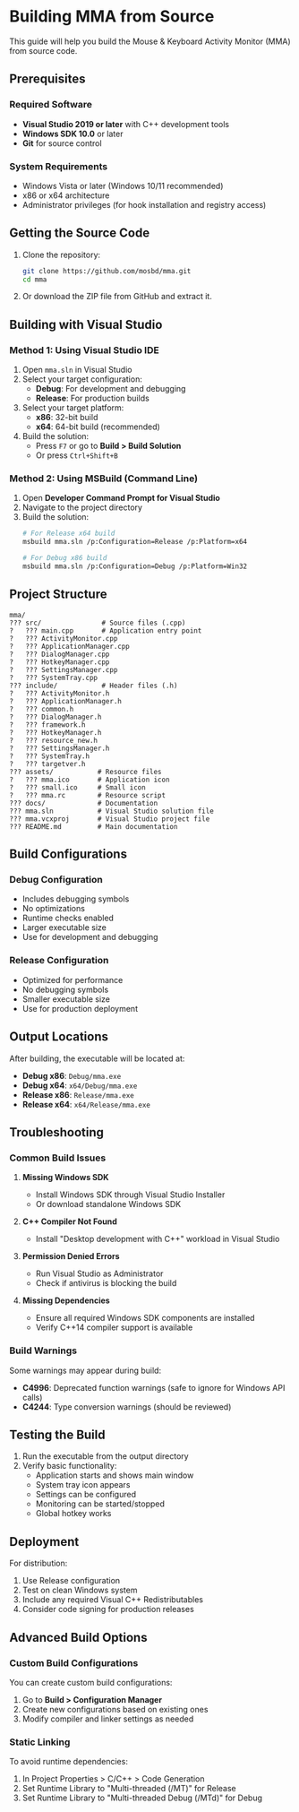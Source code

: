 # Building MMA from Source

This guide will help you build the Mouse & Keyboard Activity Monitor (MMA) from source code.

## Prerequisites

### Required Software
- **Visual Studio 2019 or later** with C++ development tools
- **Windows SDK 10.0** or later
- **Git** for source control

### System Requirements
- Windows Vista or later (Windows 10/11 recommended)
- x86 or x64 architecture
- Administrator privileges (for hook installation and registry access)

## Getting the Source Code

1. Clone the repository:
   ```bash
   git clone https://github.com/mosbd/mma.git
   cd mma
   ```

2. Or download the ZIP file from GitHub and extract it.

## Building with Visual Studio

### Method 1: Using Visual Studio IDE

1. Open `mma.sln` in Visual Studio
2. Select your target configuration:
   - **Debug**: For development and debugging
   - **Release**: For production builds
3. Select your target platform:
   - **x86**: 32-bit build
   - **x64**: 64-bit build (recommended)
4. Build the solution:
   - Press `F7` or go to **Build > Build Solution**
   - Or press `Ctrl+Shift+B`

### Method 2: Using MSBuild (Command Line)

1. Open **Developer Command Prompt for Visual Studio**
2. Navigate to the project directory
3. Build the solution:
   ```bash
   # For Release x64 build
   msbuild mma.sln /p:Configuration=Release /p:Platform=x64
   
   # For Debug x86 build
   msbuild mma.sln /p:Configuration=Debug /p:Platform=Win32
   ```

## Project Structure

```
mma/
??? src/               # Source files (.cpp)
?   ??? main.cpp       # Application entry point
?   ??? ActivityMonitor.cpp
?   ??? ApplicationManager.cpp
?   ??? DialogManager.cpp
?   ??? HotkeyManager.cpp
?   ??? SettingsManager.cpp
?   ??? SystemTray.cpp
??? include/           # Header files (.h)
?   ??? ActivityMonitor.h
?   ??? ApplicationManager.h
?   ??? common.h
?   ??? DialogManager.h
?   ??? framework.h
?   ??? HotkeyManager.h
?   ??? resource_new.h
?   ??? SettingsManager.h
?   ??? SystemTray.h
?   ??? targetver.h
??? assets/           # Resource files
?   ??? mma.ico       # Application icon
?   ??? small.ico     # Small icon
?   ??? mma.rc        # Resource script
??? docs/             # Documentation
??? mma.sln           # Visual Studio solution file
??? mma.vcxproj       # Visual Studio project file
??? README.md         # Main documentation
```

## Build Configurations

### Debug Configuration
- Includes debugging symbols
- No optimizations
- Runtime checks enabled
- Larger executable size
- Use for development and debugging

### Release Configuration
- Optimized for performance
- No debugging symbols
- Smaller executable size
- Use for production deployment

## Output Locations

After building, the executable will be located at:
- **Debug x86**: `Debug/mma.exe`
- **Debug x64**: `x64/Debug/mma.exe`
- **Release x86**: `Release/mma.exe`
- **Release x64**: `x64/Release/mma.exe`

## Troubleshooting

### Common Build Issues

1. **Missing Windows SDK**
   - Install Windows SDK through Visual Studio Installer
   - Or download standalone Windows SDK

2. **C++ Compiler Not Found**
   - Install "Desktop development with C++" workload in Visual Studio

3. **Permission Denied Errors**
   - Run Visual Studio as Administrator
   - Check if antivirus is blocking the build

4. **Missing Dependencies**
   - Ensure all required Windows SDK components are installed
   - Verify C++14 compiler support is available

### Build Warnings

Some warnings may appear during build:
- **C4996**: Deprecated function warnings (safe to ignore for Windows API calls)
- **C4244**: Type conversion warnings (should be reviewed)

## Testing the Build

1. Run the executable from the output directory
2. Verify basic functionality:
   - Application starts and shows main window
   - System tray icon appears
   - Settings can be configured
   - Monitoring can be started/stopped
   - Global hotkey works

## Deployment

For distribution:
1. Use Release configuration
2. Test on clean Windows system
3. Include any required Visual C++ Redistributables
4. Consider code signing for production releases

## Advanced Build Options

### Custom Build Configurations

You can create custom build configurations:
1. Go to **Build > Configuration Manager**
2. Create new configurations based on existing ones
3. Modify compiler and linker settings as needed

### Static Linking

To avoid runtime dependencies:
1. In Project Properties > C/C++ > Code Generation
2. Set Runtime Library to "Multi-threaded (/MT)" for Release
3. Set Runtime Library to "Multi-threaded Debug (/MTd)" for Debug